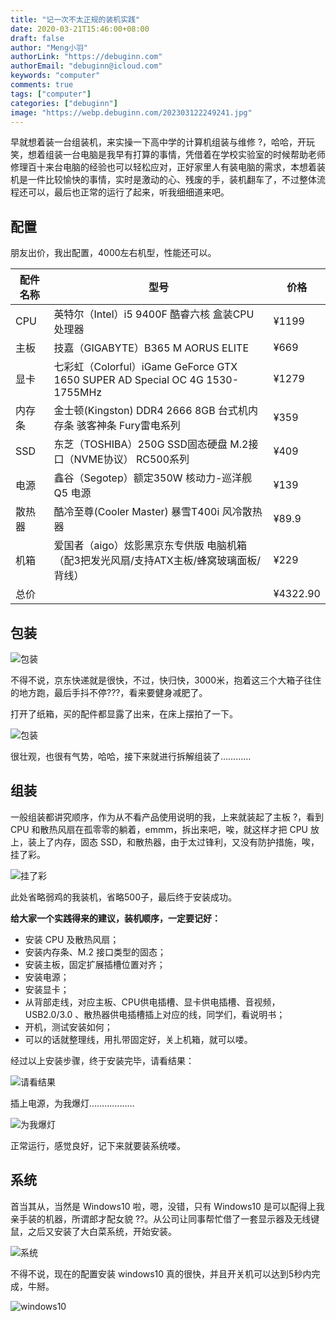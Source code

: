 ```yaml
---
title: "记一次不太正规的装机实践"
date: 2020-03-21T15:46:00+08:00
draft: false
author: "Meng小羽"
authorLink: "https://debuginn.com"
authorEmail: "debuginn@icloud.com"
keywords: "computer"
comments: true
tags: ["computer"]
categories: ["debuginn"]
image: "https://webp.debuginn.com/202303122249241.jpg"
---
```


早就想着装一台组装机，来实操一下高中学的计算机组装与维修 ?，哈哈，开玩笑，想着组装一台电脑是我早有打算的事情，凭借着在学校实验室的时候帮助老师修理百十来台电脑的经验也可以轻松应对，正好家里人有装电脑的需求，本想着装机是一件比较愉快的事情，实时是激动的心、残废的手，装机翻车了，不过整体流程还可以，最后也正常的运行了起来，听我细细道来吧。

## 配置

朋友出价，我出配置，4000左右机型，性能还可以。

| 配件名称 | 型号                                                                      | 价格       | 
|------|-------------------------------------------------------------------------|----------|
| CPU  | 英特尔（Intel）i5 9400F 酷睿六核 盒装CPU处理器                                        | ¥1199    |
| 主板   | 技嘉（GIGABYTE）B365 M AORUS ELITE                                          | ¥669     |
| 显卡   | 七彩虹（Colorful）iGame GeForce GTX 1650 SUPER AD Special OC 4G 1530-1755MHz | ¥1279    |
| 内存条  | 金士顿(Kingston) DDR4 2666 8GB 台式机内存条 骇客神条 Fury雷电系列                        | ¥359     |
| SSD  | 东芝（TOSHIBA）250G SSD固态硬盘 M.2接口（NVME协议） RC500系列                           | ¥409     |
| 电源   | 鑫谷（Segotep）额定350W 核动力-巡洋舰 Q5 电源                                         | ¥139     |
| 散热器  | 酷冷至尊(Cooler Master) 暴雪T400i 风冷散热器                                       | ¥89.9    |
| 机箱   | 爱国者（aigo）炫影黑京东专供版 电脑机箱（配3把发光风扇/支持ATX主板/蜂窝玻璃面板/背线）                       | ¥229     |
| 总价   |                                                                         | ¥4322.90 |

## 包装

![包装](https://webp.debuginn.com/202303122254830.jpg)

不得不说，京东快递就是很快，不过，快归快，3000米，抱着这三个大箱子往住的地方跑，最后手抖不停???，看来要健身减肥了。

打开了纸箱，买的配件都显露了出来，在床上摆拍了一下。

![包装](https://webp.debuginn.com/202303122255171.jpg)

很壮观，也很有气势，哈哈，接下来就进行拆解组装了…………

## 组装

一般组装都讲究顺序，作为从不看产品使用说明的我，上来就装起了主板 ?，看到 CPU 和散热风扇在孤零零的躺着，emmm，拆出来吧，唉，就这样才把 CPU 放上，装上了内存，固态 SSD，和散热器，由于太过锋利，又没有防护措施，唉，挂了彩。

![挂了彩](https://webp.debuginn.com/202303122255566.jpg)

此处省略弱鸡的我装机，省略500子，最后终于安装成功。

**给大家一个实践得来的建议，装机顺序，一定要记好：**

- 安装 CPU 及散热风扇； 
- 安装内存条、M.2 接口类型的固态； 
- 安装主板，固定扩展插槽位置对齐； 
- 安装电源； 
- 安装显卡； 
- 从背部走线，对应主板、CPU供电插槽、显卡供电插槽、音视频，USB2.0/3.0 、散热器供电插槽插上对应的线，同学们，看说明书； 
- 开机，测试安装如何； 
- 可以的话就整理线，用扎带固定好，关上机箱，就可以喽。

经过以上安装步骤，终于安装完毕，请看结果：

![请看结果](https://webp.debuginn.com/202303122257806.jpeg)

插上电源，为我爆灯………………

![为我爆灯](https://webp.debuginn.com/202303122258728.jpg)

正常运行，感觉良好，记下来就要装系统喽。

## 系统

首当其从，当然是 Windows10 啦，嗯，没错，只有 Windows10 是可以配得上我亲手装的机器，所谓郎才配女貌  ??。从公司让同事帮忙借了一套显示器及无线键鼠，之后又安装了大白菜系统，开始安装。

![系统](https://webp.debuginn.com/202303122259537.jpg)

不得不说，现在的配置安装 windows10 真的很快，并且开关机可以达到5秒内完成，牛掰。

![windows10](https://webp.debuginn.com/202303122259091.jpg)